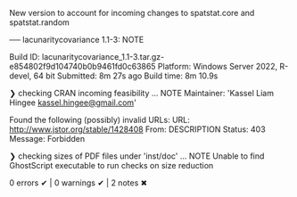 New version to account for incoming changes to spatstat.core and spatstat.random

── lacunaritycovariance 1.1-3: NOTE

  Build ID:   lacunaritycovariance_1.1-3.tar.gz-e854802f9d104740b0b9461fd0c63865
  Platform:   Windows Server 2022, R-devel, 64 bit
  Submitted:  8m 27s ago
  Build time: 8m 10.9s

❯ checking CRAN incoming feasibility ... NOTE
  Maintainer: 'Kassel Liam Hingee <kassel.hingee@gmail.com>'
  
  Found the following (possibly) invalid URLs:
    URL: http://www.jstor.org/stable/1428408
      From: DESCRIPTION
      Status: 403
      Message: Forbidden

❯ checking sizes of PDF files under 'inst/doc' ... NOTE
  Unable to find GhostScript executable to run checks on size reduction

0 errors ✔ | 0 warnings ✔ | 2 notes ✖

